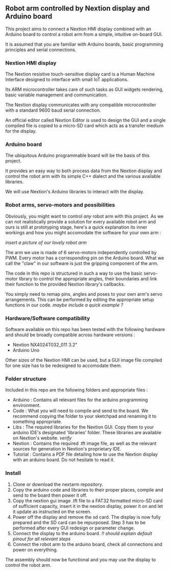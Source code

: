 ## Robot arm controlled by Nextion display and Arduino board

This project aims to connect a Nextion HMI display combined with an Arduino board to control a robot arm from a simple, intuitive on-board GUI.

It is assumed that you are familiar with Arduino boards, basic programming principles and serial connections.

### Nextion HMI display

The Nextion resistive touch-sensitive display card is a Human Machine Interface designed to interface with small IoT applications. 

Its ARM microcontroller takes care of such tasks as GUI widgets rendering, basic variable management and communication.

The Nextion display communicates with any compatible microcontroller with a standard 9600 baud serial connection.

An official editor called Nextion Editor is used to design the GUI and a single compiled file is copied to a micro-SD card which acts as a transfer medium for the display.

### Arduino board

The ubiquitous Arduino programmable board will be the basis of this project.

It provides an easy way to both process data from the Nextion display and control the robot arm with its simple C++ dialect and the various available libraries.

We will use Nextion's Arduino libraries to interact with the display.

### Robot arms, servo-motors and possibilities

Obviously, you might want to control *any* robot arm with this project. As we can not realistically provide a solution for every available robot arm and ours is still at prototyping stage, here's a quick explanation its inner workings and how you might accomodate the software for your own arm :

*insert a picture of our lovely robot arm*

The arm we use is made of 6 servo-motors independently controlled by PWM. Every motor has a corresponding pin on the Arduino board. What we call the "claw" in our software is just the gripping component of the arm.

The code in this repo is structured in such a way to use the basic servo-motor library to control the appropriate angles, their boundaries and link their function to the provided Nextion library's callbacks.

You simply need to remap pins, angles and poses to your own arm's servo arrangements. This can be performed by editing the appropriate setup functions in our code. *maybe include a quick example ?*


### Hardware/Software compatibility

Software available on this repo has been tested with the following hardware and should be broadly compatible across hardware versions :

- Nextion NX4024T032_011 3.2"
- Arduino Uno 

Other sizes of the Nextion HMI can be used, but a GUI image file compiled for one size has to be redesigned to accomodate them.

### Folder structure

Included in this repo are the following folders and appropriate files :

- Arduino : Contains all relevant files for the arduino programming environment.
 - Code : What you will need to compile and send to the board. We recommend copying the folder to your sketchpad and renaming it to something appropriate.
 - Libs : The required libraries for the Nextion GUI. Copy them to your arduino IDE's designated 'libraries' folder. These libraries are available on Nextion's website. *verify*
- Nextion : Contains the required .tft image file, as well as the relevant sources for generation in Nextion's proprietary IDE.
- Tutorial : Contains a PDF file detailing how to use the Nextion display with an arduino board. Do not hesitate to read it.

### Install

1. Clone or download the nextarm repository.
2. Copy the arduino code and libraries to their proper places, compile and send to the board then power it off.
3. Copy the nextion gui image .tft file to a FAT32 formatted micro-SD card of sufficient capacity, insert it in the nextion display, power it on and let it update as instructed on the screen.
4. Power off the display and remove the sd card. The display is now fully prepared and the SD card can be repurposed. Step 3 has to be performed after every GUI redesign or parameter change.
5. Connect the display to the arduino board. *!! should explain default pinout for all relevant steps*
6. Connect the robot arm to the arduino board, check all connections and power on everything.

The assembly should now be functional and you may use the display to control the robot arm.
